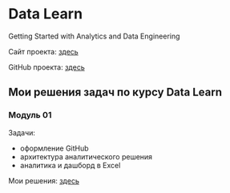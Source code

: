 # Data Learn


Getting Started with Analytics and Data Engineering


Сайт проекта: [здесь](https://datalearn.ru/)


GitHub проекта: [здесь](https://github.com/Data-Learn/data-engineering/blob/master/DE%20-%20101%20Guide.md)


## Мои решения задач по курсу Data Learn

### Модуль 01
Задачи:
- оформление GitHub
- архитектура аналитического решения
- аналитика и дашборд в Excel


Мои решения: [здесь]( "здесь")
